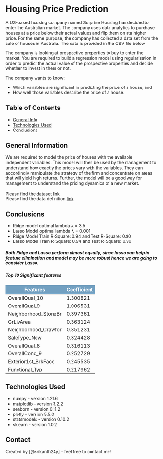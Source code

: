 # Housing Price Prediction
A US-based housing company named Surprise Housing has decided to enter the Australian market. The company uses data analytics to purchase houses at a price below their actual values and flip them on ata higher price. For the same purpose, the company has collected a data set from the sale of houses in Australia. The data is provided in the CSV file below.

The company is looking at prospective properties to buy to enter the market. You are required to build a regression model using regularisation in order to predict the actual value of the prospective properties and decide whether to invest in them or not.

The company wants to know:
- Which variables are significant in predicting the price of a house, and
- How well those variables describe the price of a house.


## Table of Contents
* [General Info](#general-information)
* [Technologies Used](#technologies-used)
* [Conclusions](#conclusions)

<!-- You can include any other section that is pertinent to your problem -->

## General Information
We are required to model the price of houses with the available independent variables. This model will then be used by the management to understand how exactly the prices vary with the variables. They can accordingly manipulate the strategy of the firm and concentrate on areas that will yield high returns. Further, the model will be a good way for management to understand the pricing dynamics of a new market.<br/><br/>
Please find the dataset [link](https://github.com/srikanth24y/House-Price-Prediction/blob/main/train.csv)<br/>
Please find the data definition [link](https://github.com/srikanth24y/House-Price-Prediction/blob/main/data_description.txt)

<!-- You don't have to answer all the questions - just the ones relevant to your project. -->

## Conclusions
- Ridge model optimal lambda λ = 3.5
- Lasso Model optimal lambda λ = 0.001
- Ridge Model Train R-Square: 0.94 and Test R-Square: 0.90
- Lasso Model Train R-Square: 0.94 and Test R-Square: 0.90
##### Both Ridge and Lasso perform almost equally, since lasso can help in feature elimination and model may be more robust hence we are going to consider Lasso.
##### Top 10 Significant features
<table>
    <thead>
        <tr style="background: #72A0C1; color: #fff; font-weight: 600;">
            <th>Features</th>	
            <th>Coefficient</th>
        </tr>
    </thead>
    <tbody>
        <tr><td>OverallQual_10</td><td>1.300821</td></tr>
        <tr><td>OverallQual_9</td><td>1.006531</td></tr>
        <tr><td>Neighborhood_StoneBr</td><td>0.397361</td></tr>
        <tr><td>GrLivArea</td><td>0.363124</td></tr>
        <tr><td>Neighborhood_Crawfor</td><td>0.351231</td></tr>
        <tr><td>SaleType_New</td><td>0.324428</td></tr>
        <tr><td>OverallQual_8</td><td>0.316113</td></tr>
        <tr><td>OverallCond_9</td><td>0.252729</td></tr>
        <tr><td>Exterior1st_BrkFace</td><td>0.245535</td></tr>
        <tr><td>Functional_Typ</td><td>0.217962</td></tr>
    </tbody>
</table>
<!-- You don't have to answer all the questions - just the ones relevant to your project. -->


## Technologies Used
- numpy - version 1.21.6
- matplotlib - version 3.2.2
- seaborn - version 0.11.2
- plotly - version 5.5.0
- statsmodels - version 0.10.2
- sklearn - version 1.0.2

<!-- As the libraries versions keep on changing, it is recommended to mention the version of library used in this project -->

## Contact
Created by [@srikanth24y] - feel free to contact me!


<!-- Optional -->
<!-- ## License -->
<!-- This project is open source and available under the [... License](). -->

<!-- You don't have to include all sections - just the one's relevant to your project -->
